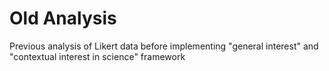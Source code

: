 # Old Analysis
Previous analysis of Likert data before implementing "general interest" and "contextual interest in science" framework
